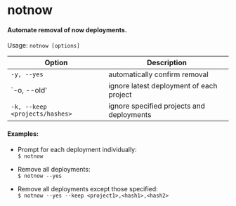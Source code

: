 # notnow

#### Automate removal of now deployments.

Usage: `notnow [options]`

| Option | Description |
| ---------- | ---------- |
| `-y, --yes` | automatically confirm removal |
| `-o, --old' | ignore latest deployment of each project |
| `-k, --keep <projects/hashes>` | ignore specified projects and deployments |

#### Examples:

- Prompt for each deployment individually:  
`$ notnow`

- Remove all deployments:  
`$ notnow --yes`

- Remove all deployments except those specified:  
`$ notnow --yes --keep <project1>,<hash1>,<hash2>`
